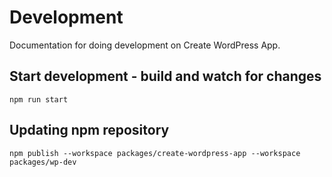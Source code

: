 # Development

Documentation for doing development on Create WordPress App.

## Start development - build and watch for changes

```
npm run start
```

## Updating npm repository

```
npm publish --workspace packages/create-wordpress-app --workspace packages/wp-dev
```
